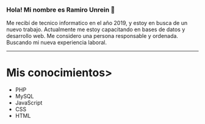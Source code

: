 ### Hola! Mi nombre es Ramiro Unrein 👋
Me recibí de tecnico informatico en el año 2019, y estoy en busca de
un nuevo trabajo. Actualmente me estoy capacitando en bases de
datos y desarrollo web. Me considero una persona responsable y
ordenada. Buscando mi nueva experiencia laboral.
<hr>
<div> 
  <h1>Mis conocimientos></h1>
  <ul>
    <li>PHP</li>
    <li>MySQL</li>
    <li>JavaScript</li>
    <li>CSS</li>
    <li>HTML</li>
  </ul>
</div>
<!--
**shadycjs/shadycjs** is a ✨ _special_ ✨ repository because its `README.md` (this file) appears on your GitHub profile.

<div> 
  <h1>Mis conocimientos</h1>
  <ul>
    <li>PHP <img src="https://raw.githubusercontent.com/shadycjs/shadycjs/master/ruta/al/asset/elefante php.png"/></li>
    <li>MySQL</li>
    <li>JavaScript</li>
    <li>CSS</li>
    <li>HTML</li>
  </ul>
</div>
